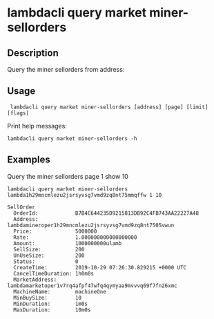 # lambdacli query market miner-sellorders

## Description

Query the miner sellorders from address:

## Usage
```
 lambdacli query market miner-sellorders [address] [page] [limit] [flags]
```

Print help messages:
```
lambdacli query market miner-sellorders -h
```

## Examples

Query the miner sellorders page 1 show 10
```
lambdacli query market miner-sellorders lambda1h29mncmlezu2jsrsyvsg7vmd9zq8nt75mmqffw 1 10 
```

```
SellOrder
  OrderId:            B7B4C644235D9215813DB92C4FB743AA22227A48
  Address:            lambdamineroper1h29mncmlezu2jsrsyvsg7vmd9zq8nt7505vwun
  Price:              5000000
  Rate:               1.000000000000000000
  Amount:             1000000000ulamb
  SellSize:           200
  UnUseSize:          200
  Status:             0
  CreateTime:         2019-10-29 07:26:30.829215 +0000 UTC
  CancelTimeDuration: 1h0m0s
  MarketAddress:      lambdamarketoper1v7rq4afpf47wfq4qymyaa9mvvvq69f7fn26xmc
  MachineName:        machineOne
  MinBuySize:         10
  MinDuration:        1m0s
  MaxDuration:        10m0s
```
